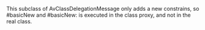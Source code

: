 This subclass of AvClassDelegationMessage only adds a new constrains, so #basicNew and #basicNew: is executed in the class proxy, and not in the real class.